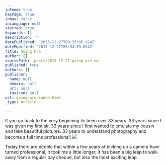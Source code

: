 ```yaml
---
inFeed: true
hasPage: true
inNav: false
inLanguage: null
starred: true
keywords: []
description: ''
datePublished: '2015-12-27T08:35:05.924Z'
dateModified: '2015-12-27T08:34:59.024Z'
title: Going Pro
author: []
sourcePath: _posts/2015-12-27-going-pro.md
published: true
authors: []
publisher:
  name: null
  domain: null
  url: null
  favicon: null
url: going-pro/index.html
_type: Article

---
```

If you go back to the very beginning its been over 33 years. 33 years since I was given my first slr, 33 years since I first wanted to emulate my cousin and take beautiful pictures. 33 years to understand photography and become a full time professional!
![](https://s3-us-west-2.amazonaws.com/the-grid-img/p/16ed657c643533f1540ea5933d216f49ccce04c4.jpg)

Today there are people that within a few years of picking up a camera have turned professional, it took me a little longer. It has been a big leap to walk away from a regular pay cheque, but also the most exciting leap.